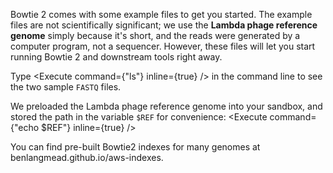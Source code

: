 <script>
import Execute from "components/Execute.svelte";
import Link from "components/Link.svelte";
import Alert from "components/Alert.svelte";
</script>

Bowtie 2 comes with some example files to get you started. The example files are not scientifically significant; we use the **Lambda phage reference genome** simply because it's short, and the reads were generated by a computer program, not a sequencer. However, these files will let you start running Bowtie 2 and downstream tools right away.

Type <Execute command={"ls"} inline={true} /> in the command line to see the two sample `FASTQ` files.

We preloaded the Lambda phage reference genome into your sandbox, and stored the path in the variable `$REF` for convenience: <Execute command={"echo $REF"} inline={true} />

<Alert>
	You can find pre-built Bowtie2 indexes for many genomes at <Link href="https://benlangmead.github.io/aws-indexes/bowtie">benlangmead.github.io/aws-indexes</Link>.
</Alert>

